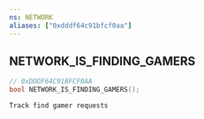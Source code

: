 ```yaml
---
ns: NETWORK
aliases: ["0xdddf64c91bfcf0aa"]
---
```

## NETWORK_IS_FINDING_GAMERS

```c
// 0xDDDF64C91BFCF0AA
bool NETWORK_IS_FINDING_GAMERS();
```

```
Track find gamer requests
```

